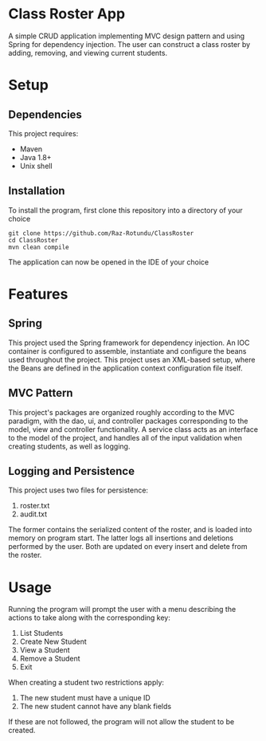 # Class Roster App
A simple CRUD application implementing MVC design pattern and using Spring for dependency injection.
The user can construct a class roster by adding, removing, and viewing current students.

# Setup
## Dependencies
This project requires:

- Maven
- Java 1.8+
- Unix shell

## Installation
To install the program, first clone this repository into a directory of your choice

```
git clone https://github.com/Raz-Rotundu/ClassRoster
cd ClassRoster
mvn clean compile
```
The application can now be opened in the IDE of your choice

# Features
## Spring
This project used the Spring framework for dependency injection. An IOC container is configured to assemble, instantiate and configure the beans used throughout the project. This project uses an XML-based setup, where the Beans are defined in the application context configuration file itself.
## MVC Pattern
This project's packages are organized roughly according to the MVC paradigm, with the dao, ui, and controller packages corresponding to the model, view and controller functionality. A service class acts as an interface to the model of the project, and handles all of the input validation when creating students, as well as logging.
## Logging and Persistence
This project uses two files for persistence:

1. roster.txt
2. audit.txt

The former contains the serialized content of the roster, and is loaded into memory on program start.
The latter logs all insertions and deletions performed by the user.
Both are updated on every insert and delete from the roster.

# Usage
Running the program will prompt the user with a menu describing the actions to take along with the corresponding key:

1. List Students
2. Create New Student
3. View a Student
4. Remove a Student
5. Exit

When creating a student two restrictions apply:

1. The new student must have a unique ID
2. The new student cannot have any blank fields

If these are not followed, the program will not allow the student to be created.